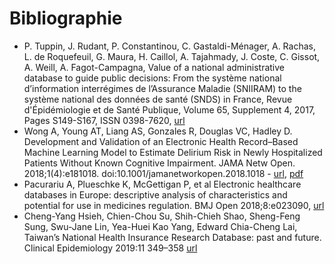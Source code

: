 # Bibliographie
<!-- SPDX-License-Identifier: MPL-2.0 -->

- P. Tuppin, J. Rudant, P. Constantinou, C. Gastaldi-Ménager, A. Rachas, L. de Roquefeuil, G. Maura, H. Caillol, A. Tajahmady, J. Coste, C. Gissot, A. Weill, A. Fagot-Campagna, Value of a national administrative database to guide public decisions: From the système national d’information interrégimes de l’Assurance Maladie (SNIIRAM) to the système national des données de santé (SNDS) in France, Revue d'Épidémiologie et de Santé Publique, Volume 65, Supplement 4, 2017, Pages S149-S167, ISSN 0398-7620, [url](https://doi.org/10.1016/j.respe.2017.05.004)
- Wong A, Young AT, Liang AS, Gonzales R, Douglas VC, Hadley D. Development and Validation of an Electronic Health Record–Based Machine Learning Model to Estimate Delirium Risk in Newly Hospitalized Patients Without Known Cognitive Impairment. JAMA Netw Open. 2018;1(4):e181018. doi:10.1001/jamanetworkopen.2018.1018 - [url](https://jamanetwork.com/journals/jamanetworkopen/fullarticle/2695078), [pdf](../files/Wong_2018_oi_180072.pdf)
- Pacurariu A, Plueschke K, McGettigan P, et al Electronic healthcare databases in Europe: descriptive analysis of characteristics and potential for use in medicines regulation. BMJ Open 2018;8:e023090, [url](https://bmjopen.bmj.com/content/8/9/e023090)
- Cheng-Yang Hsieh, Chien-Chou Su, Shih-Chieh Shao, Sheng-Feng Sung, Swu-Jane Lin, Yea-Huei Kao Yang, Edward Chia-Cheng Lai, Taiwan’s National Health Insurance Research Database: past and future. Clinical Epidemiology 2019:11 349–358 [url](https://www.dovepress.com/taiwans-national-health-insurance-research-database-past-and-future-peer-reviewed-article-CLEP)